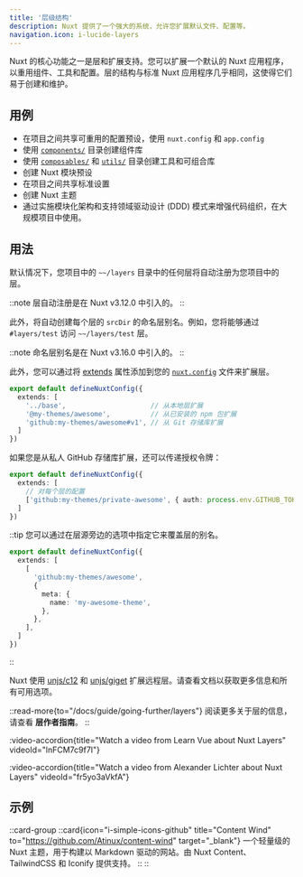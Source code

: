 ```yaml
---
title: '层级结构'
description: Nuxt 提供了一个强大的系统，允许您扩展默认文件、配置等。
navigation.icon: i-lucide-layers
---
```


Nuxt 的核心功能之一是层和扩展支持。您可以扩展一个默认的 Nuxt 应用程序，以重用组件、工具和配置。层的结构与标准 Nuxt 应用程序几乎相同，这使得它们易于创建和维护。

## 用例

- 在项目之间共享可重用的配置预设，使用 `nuxt.config` 和 `app.config`
- 使用 [`components/`](/docs/guide/directory-structure/components) 目录创建组件库
- 使用 [`composables/`](/docs/guide/directory-structure/composables) 和 [`utils/`](/docs/guide/directory-structure/utils) 目录创建工具和可组合库
- 创建 Nuxt 模块预设
- 在项目之间共享标准设置
- 创建 Nuxt 主题
- 通过实施模块化架构和支持领域驱动设计 (DDD) 模式来增强代码组织，在大规模项目中使用。

## 用法

默认情况下，您项目中的 `~~/layers` 目录中的任何层将自动注册为您项目中的层。

::note
层自动注册是在 Nuxt v3.12.0 中引入的。
::

此外，将自动创建每个层的 `srcDir` 的命名层别名。例如，您将能够通过 `#layers/test` 访问 `~~/layers/test` 层。

::note
命名层别名是在 Nuxt v3.16.0 中引入的。
::

此外，您可以通过将 [extends](/docs/api/nuxt-config#extends) 属性添加到您的 [`nuxt.config`](/docs/guide/directory-structure/nuxt-config) 文件来扩展层。

```ts [nuxt.config.ts]
export default defineNuxtConfig({
  extends: [
    '../base',                     // 从本地层扩展
    '@my-themes/awesome',          // 从已安装的 npm 包扩展
    'github:my-themes/awesome#v1', // 从 Git 存储库扩展
  ]
})
```

如果您是从私人 GitHub 存储库扩展，还可以传递授权令牌：

```ts [nuxt.config.ts]
export default defineNuxtConfig({
  extends: [
    // 对每个层的配置
    ['github:my-themes/private-awesome', { auth: process.env.GITHUB_TOKEN }]
  ]
})
```

::tip
您可以通过在层源旁边的选项中指定它来覆盖层的别名。

```ts [nuxt.config.ts]
export default defineNuxtConfig({
  extends: [
    [
      'github:my-themes/awesome',
      { 
        meta: {
          name: 'my-awesome-theme',
        },
      },
    ],
  ]
})
```

::

Nuxt 使用 [unjs/c12](https://c12.unjs.io) 和 [unjs/giget](https://giget.unjs.io) 扩展远程层。请查看文档以获取更多信息和所有可用选项。

::read-more{to="/docs/guide/going-further/layers"}
阅读更多关于层的信息，请查看 **层作者指南**。
::

:video-accordion{title="Watch a video from Learn Vue about Nuxt Layers" videoId="lnFCM7c9f7I"}

:video-accordion{title="Watch a video from Alexander Lichter about Nuxt Layers" videoId="fr5yo3aVkfA"}

## 示例

::card-group
  ::card{icon="i-simple-icons-github" title="Content Wind" to="https://github.com/Atinux/content-wind" target="_blank"}
  一个轻量级的 Nuxt 主题，用于构建以 Markdown 驱动的网站。由 Nuxt Content、TailwindCSS 和 Iconify 提供支持。
  ::
::
